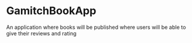 # GamitchBookApp
An application where books will be published where users will be able to give their reviews and rating
